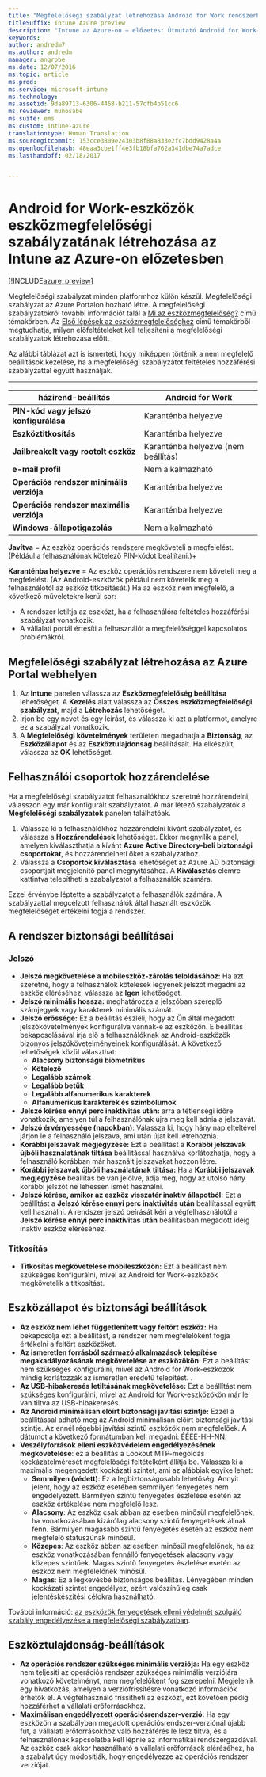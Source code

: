 ```yaml
---
title: "Megfelelőségi szabályzat létrehozása Android for Work rendszerhez"
titleSuffix: Intune Azure preview
description: "Intune az Azure-on – előzetes: Útmutató Android for Work-eszközök megfelelőségi szabályzatának létrehozásához."
keywords: 
author: andredm7
ms.author: andredm
manager: angrobe
ms.date: 12/07/2016
ms.topic: article
ms.prod: 
ms.service: microsoft-intune
ms.technology: 
ms.assetid: 9da89713-6306-4468-b211-57cfb4b51cc6
ms.reviewer: muhosabe
ms.suite: ems
ms.custom: intune-azure
translationtype: Human Translation
ms.sourcegitcommit: 153cce3809e24303b8f88a833e2fc7bdd9428a4a
ms.openlocfilehash: 48eaa3cbe1ff4e3fb18bfa762a341dbe74a7adce
ms.lasthandoff: 02/18/2017


---
```


# <a name="how-to-create-a-device-compliance-policy-for-android-for-work-devices-in-intune-azure-preview"></a>Android for Work-eszközök eszközmegfelelőségi szabályzatának létrehozása az Intune az Azure-on előzetesben


[!INCLUDE[azure_preview](../includes/azure_preview.md)]

Megfelelőségi szabályzat minden platformhoz külön készül.  Megfelelőségi szabályzat az Azure Portalon hozható létre. A megfelelőségi szabályzatokról további információt talál a [Mi az eszközmegfelelőség?](what-is-device-compliance.md) című témakörben. Az [Első lépések az eszközmegfelelőséghez](get-started-with-device-compliance.md) című témakörből megtudhatja, milyen előfeltételeket kell teljesíteni a megfelelőségi szabályzatok létrehozása előtt.

Az alábbi táblázat azt is ismerteti, hogy miképpen történik a nem megfelelő beállítások kezelése, ha a megfelelőségi szabályzatot feltételes hozzáférési szabályzattal együtt használják.

--------------------------

|**házirend-beállítás**| **Android for Work** |
| --- | --- |
| **PIN-kód vagy jelszó konfigurálása** |  Karanténba helyezve |
| **Eszköztitkosítás** |  Karanténba helyezve |
| **Jailbreakelt vagy rootolt eszköz** | Karanténba helyezve (nem beállítás) |
| **e-mail profil** | Nem alkalmazható |
| **Operációs rendszer minimális verziója** | Karanténba helyezve |
| **Operációs rendszer maximális verziója** | Karanténba helyezve |
| **Windows-állapotigazolás** |Nem alkalmazható |

**Javítva** = Az eszköz operációs rendszere megköveteli a megfelelést. (Például a felhasználónak kötelező PIN-kódot beállítani.)+

**Karanténba helyezve** = Az eszköz operációs rendszere nem követeli meg a megfelelést. (Az Android-eszközök például nem követelik meg a felhasználótól az eszköz titkosítását.) Ha az eszköz nem megfelelő, a következő műveletekre kerül sor:

- A rendszer letiltja az eszközt, ha a felhasználóra feltételes hozzáférési szabályzat vonatkozik.
- A vállalati portál értesíti a felhasználót a megfelelőséggel kapcsolatos problémákról.

## <a name="create-a-compliance-policy-in-the-azure-portal"></a>Megfelelőségi szabályzat létrehozása az Azure Portal webhelyen

1. Az **Intune** panelen válassza az **Eszközmegfelelőség beállítása** lehetőséget. A **Kezelés** alatt válassza az **Összes eszközmegfelelőségi szabályzat**, majd a **Létrehozás** lehetőséget.
2. Írjon be egy nevet és egy leírást, és válassza ki azt a platformot, amelyre ez a szabályzat vonatkozik.
3. A **Megfelelőségi követelmények** területen megadhatja a **Biztonság**, az **Eszközállapot** és az **Eszköztulajdonság** beállításait. Ha elkészült, válassza az **OK** lehetőséget.

<!--- 4. Choose **Actions for noncompliance** to say what actions should happen when a device is determined as noncompliant with this policy.
5. In the **Actions for noncompliance** blade, choose **Add** to create a new action.  The action parameters blade allows you to specify the action, email recipients that should receive the notification in addition to the user of the device, and the content of the notification that you want to send.
6. The message template option allows you to create several custom emails depending on when the action is set to take. For example, you can create a message for notifications that are sent for the first time and a different message for final warning before access is blocked. The custom messages that you create can be used for all your device compliance policy.
7. Specify the **Grace period** which determines when that action to take place.  For example, you may want to send a notification as soon as the device is evaluated as noncompliant, but allow some time before enforcing the conditional access policy to block access to company resources like SharePoint online.
8. Choose **Add** to finish creating the action.
9. You can create multiple actions and the sequence in which they should occur. Choose **Ok** when you are finished creating all the actions.--->

## <a name="assign-user-groups"></a>Felhasználói csoportok hozzárendelése

Ha a megfelelőségi szabályzatot felhasználókhoz szeretné hozzárendelni, válasszon egy már konfigurált szabályzatot. A már létező szabályzatok a **Megfelelőségi szabályzatok** panelen találhatóak.

1. Válassza ki a felhasználókhoz hozzárendelni kívánt szabályzatot, és válassza a **Hozzárendelések** lehetőséget. Ekkor megnyílik a panel, amelyen kiválaszthatja a kívánt **Azure Active Directory-beli biztonsági csoportokat**, és hozzárendelheti őket a szabályzathoz.
2. Válassza a **Csoportok kiválasztása** lehetőséget az Azure AD biztonsági csoportjait megjelenítő panel megnyitásához.  A **Kiválasztás** elemre kattintva telepítheti a szabályzatot a felhasználók számára.

Ezzel érvénybe léptette a szabályzatot a felhasználók számára.  A szabályzattal megcélzott felhasználók által használt eszközök megfelelőségét értékelni fogja a rendszer.

<!--- ##  Compliance policy settings--->

## <a name="system-security-settings"></a>A rendszer biztonsági beállításai

### <a name="password"></a>Jelszó

- **Jelszó megkövetelése a mobileszköz-zárolás feloldásához:** Ha azt szeretné, hogy a felhasználók kötelesek legyenek jelszót megadni az eszköz eléréséhez, válassza az **Igen** lehetőséget.
- **Jelszó minimális hossza:** meghatározza a jelszóban szereplő számjegyek vagy karakterek minimális számát.
- **Jelszó erőssége:** Ez a beállítás észleli, hogy az Ön által megadott jelszókövetelmények konfigurálva vannak-e az eszközön. E beállítás bekapcsolásával írja elő a felhasználóknak az Android-eszközök bizonyos jelszókövetelményeinek konfigurálását. A következő lehetőségek közül választhat:
  - **Alacsony biztonságú biometrikus**
  - **Kötelező**
  - **Legalább számok**
  - **Legalább betűk**
  - **Legalább alfanumerikus karakterek**
  - **Alfanumerikus karakterek és szimbólumok**
- **Jelszó kérése ennyi perc inaktivitás után:** arra a tétlenségi időre vonatkozik, amelyen túl a felhasználónak újra meg kell adnia a jelszavát.
- **Jelszó érvényessége (napokban)**: Válassza ki, hogy hány nap elteltével járjon le a felhasználó jelszava, ami után újat kell létrehoznia.
- **Korábbi jelszavak megjegyzése:** Ezt a beállítást a **Korábbi jelszavak újbóli használatának tiltása** beállítással használva korlátozhatja, hogy a felhasználó korábban már használt jelszavakat hozzon létre.
- **Korábbi jelszavak újbóli használatának tiltása:** Ha a **Korábbi jelszavak megjegyzése** beállítás be van jelölve, adja meg, hogy az utolsó hány korábbi jelszót ne lehessen ismét használni.
- **Jelszó kérése, amikor az eszköz visszatér inaktív állapotból:** Ezt a beállítást a **Jelszó kérése ennyi perc inaktivitás után** beállítással együtt kell használni. A rendszer jelszó beírását kéri a végfelhasználótól a **Jelszó kérése ennyi perc inaktivitás után** beállításban megadott ideig inaktív eszköz eléréséhez.


### <a name="encryption"></a>Titkosítás

- **Titkosítás megkövetelése mobileszközön:** Ezt a beállítást nem szükséges konfigurálni, mivel az Android for Work-eszközök megkövetelik a titkosítást.


## <a name="device-health-and-security-settings"></a>Eszközállapot és biztonsági beállítások

- **Az eszköz nem lehet függetlenített vagy feltört eszköz:** Ha bekapcsolja ezt a beállítást, a rendszer nem megfelelőként fogja értékelni a feltört eszközöket.
- **Az ismeretlen forrásból származó alkalmazások telepítése megakadályozásának megkövetelése az eszközökön:** Ezt a beállítást nem szükséges konfigurálni, mivel az Android for Work-eszközök mindig korlátozzák az ismeretlen eredetű telepítést. .
- **Az USB-hibakeresés letiltásának megkövetelése:** Ezt a beállítást nem szükséges konfigurálni, mivel az Android for Work-eszközökön már le van tiltva az USB-hibakeresés.
- **Az Android minimálisan előírt biztonsági javítási szintje:** Ezzel a beállítással adható meg az Android minimálisan előírt biztonsági javítási szintje. Az ennél régebbi javítási szintű eszközök nem megfelelőek. A dátumot a következő formátumban kell megadni: ÉÉÉÉ-HH-NN.
- **Veszélyforrások elleni eszközvédelem engedélyezésének megkövetelése**: ez a beállítás a Lookout MTP-megoldás kockázatelmérését megfelelőségi feltételként állítja be. Válassza ki a maximális megengedett kockázati szintet, ami az alábbiak egyike lehet:
  - **Semmilyen (védett)**: Ez a legbiztonságosabb lehetőség. Annyit jelent, hogy az eszköz esetében semmilyen fenyegetés nem engedélyezett. Bármilyen szintű fenyegetés észlelése esetén az eszköz értékelése nem megfelelő lesz.
  - **Alacsony**: Az eszköz csak abban az esetben minősül megfelelőnek, ha vonatkozásában kizárólag alacsony szintű fenyegetések állnak fenn. Bármilyen magasabb szintű fenyegetés esetén az eszköz nem megfelelő státuszúnak minősül.
  - **Közepes**: Az eszköz abban az esetben minősül megfelelőnek, ha az eszköz vonatkozásában fennálló fenyegetések alacsony vagy közepes szintűek. Magas szintű fenyegetés észlelése esetén az eszköz nem megfelelőnek minősül.
  - **Magas**: Ez a legkevésbé biztonságos beállítás. Lényegében minden kockázati szintet engedélyez, ezért valószínűleg csak jelentéskészítési célokra használható.

További információ: [az eszközök fenyegetések elleni védelmét szolgáló szabály engedélyezése a megfelelőségi szabályzatban](https://docs.microsoft.com/en-us/intune/deploy-use/enable-device-threat-protection-rule-in-compliance-policy).

## <a name="device-property-settings"></a>Eszköztulajdonság-beállítások

- **Az operációs rendszer szükséges minimális verziója:** Ha egy eszköz nem teljesíti az operációs rendszer szükséges minimális verziójára vonatkozó követelményt, nem megfelelőként fog szerepelni. Megjelenik egy hivatkozás, amelyen a verziófrissítésre vonatkozó információk érhetők el. A végfelhasználó frissítheti az eszközt, ezt követően pedig hozzáférhet a vállalati erőforrásokhoz.
- **Maximálisan engedélyezett operációsrendszer-verzió:** Ha egy eszközön a szabályban megadott operációsrendszer-verziónál újabb fut, a vállalati erőforrásokhoz való hozzáférés le lesz tiltva, és a felhasználónak kapcsolatba kell lépnie az informatikai rendszergazdával. Az eszköz csak akkor használható a vállalati erőforrások eléréséhez, ha a szabályt úgy módosítják, hogy engedélyezze az operációs rendszer verzióját.

<!--- ## Next steps

[How to monitor device compliance](monitor-device-compliance.md)--->

